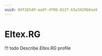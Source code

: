 ```yaml
---
uuid: 04f2b5d9-aadf-4f06-812f-65a342068aa9
---
```



# Eltex.RG


<!-- prettier-ignore -->
!!! todo
    Describe *Eltex.RG* profile

